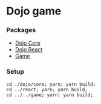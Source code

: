 # Dojo game

### Packages

-   [Dojo Core](./dojo/core)
-   [Dojo React](./dojo/react/)
-   [Game](./game)

### Setup

```
cd ./dojo/core; yarn; yarn build;
cd ../react; yarn; yarn build;
cd ../../game; yarn; yarn build;
```
